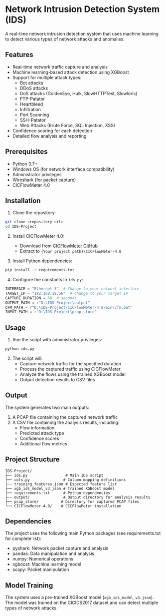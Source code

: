# Network Intrusion Detection System (IDS)

A real-time network intrusion detection system that uses machine learning to detect various types of network attacks and anomalies.

## Features

- Real-time network traffic capture and analysis
- Machine learning-based attack detection using XGBoost
- Support for multiple attack types:
  - Bot attacks
  - DDoS attacks
  - DoS attacks (GoldenEye, Hulk, SlowHTTPTest, Slowloris)
  - FTP-Patator
  - Heartbleed
  - Infiltration
  - Port Scanning
  - SSH-Patator
  - Web Attacks (Brute Force, SQL Injection, XSS)
- Confidence scoring for each detection
- Detailed flow analysis and reporting

## Prerequisites

- Python 3.7+
- Windows OS (for network interface compatibility)
- Administrator privileges
- Wireshark (for packet capture)
- CICFlowMeter 4.0

## Installation

1. Clone the repository:
```bash
git clone <repository-url>
cd IDS-Project
```

2. Install CICFlowMeter 4.0:
   - Download from [CICFlowMeter GitHub](https://github.com/ahlashkari/CICFlowMeter)
   - Extract to `{Your project path}\CICFlowMeter-4.0`

3. Install Python dependencies:
```bash
pip install -r requirements.txt
```

4. Configure the constants in `ids.py`:
```python
INTERFACE = "Ethernet 3"  # Change to your network interface
TARGET_IP = "192.168.18.56"  # Change to your target IP
CAPTURE_DURATION = 60  # seconds
OUTPUT_PATH = r"D:\IDS-Project\output"
CFM_PATH = r"D:\IDS-Project\CICFlowMeter-4.0\bin\cfm.bat"
INPUT_PATH = r"D:\IDS-Project\pcap_store"
```

## Usage

1. Run the script with administrator privileges:
```bash
python ids.py
```

2. The script will:
   - Capture network traffic for the specified duration
   - Process the captured traffic using CICFlowMeter
   - Analyze the flows using the trained XGBoost model
   - Output detection results to CSV files

## Output

The system generates two main outputs:
1. A PCAP file containing the captured network traffic
2. A CSV file containing the analysis results, including:
   - Flow information
   - Predicted attack type
   - Confidence scores
   - Additional flow metrics

## Project Structure

```
IDS-Project/
├── ids.py                 # Main IDS script
├── cols.py               # Column mapping definitions
├── training_features.json # Expected feature list
├── xgb_ids_model_v3.json # Trained XGBoost model
├── requirements.txt      # Python dependencies
├── output/               # Output directory for analysis results
├── pcap_store/          # Directory for captured PCAP files
└── CICFlowMeter-4.0/    # CICFlowMeter installation
```

## Dependencies

The project uses the following main Python packages (see requirements.txt for complete list):
- pyshark: Network packet capture and analysis
- pandas: Data manipulation and analysis
- numpy: Numerical operations
- xgboost: Machine learning model
- scapy: Packet manipulation

## Model Training

The system uses a pre-trained XGBoost model (`xgb_ids_model_v3.json`). The model was trained on the CICIDS2017 dataset and can detect multiple types of network attacks.

